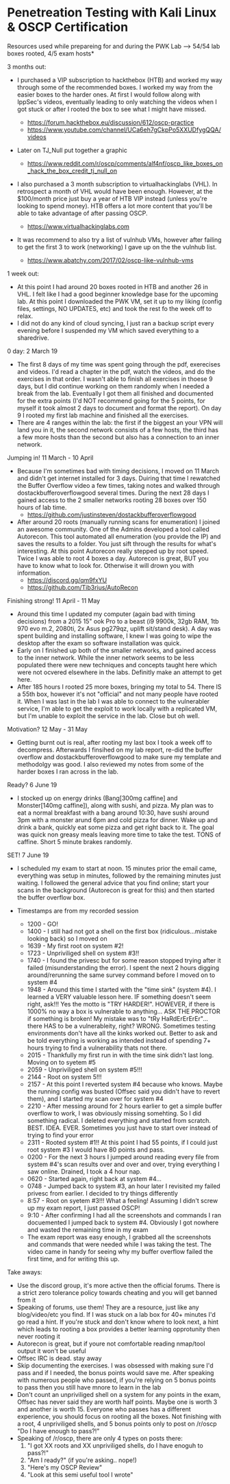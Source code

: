 # Penetreation Testing with Kali Linux & OSCP Certification

Resources used while prepareing for and during the PWK Lab  --> 54/54 lab boxes rooted, 4/5 exam hosts* 


3 months out:
- I purchased a VIP subscription to hackthebox (HTB) and worked my way through some of the recommended boxes. I worked my way from the easier boxes to the harder ones. At first I would follow along with IppSec's videos, eventually leading to only watching the videos when I got stuck or after I rooted the box to see what I might have missed.
  - https://forum.hackthebox.eu/discussion/612/oscp-practice
  - https://www.youtube.com/channel/UCa6eh7gCkpPo5XXUDfygQQA/videos
- Later on TJ_Null put together a graphic
  - https://www.reddit.com/r/oscp/comments/alf4nf/oscp_like_boxes_on_hack_the_box_credit_tj_null_on

- I also purchased a 3 month subscription to virtualhackinglabs (VHL). In retrospect a month of VHL would have been enough. However, at the $100/month price just buy a year of HTB VIP instead (unless you're looking to spend money). HTB offers a lot more content that you'll be able to take advantage of after passing OSCP. 
  - https://www.virtualhackinglabs.com
  
- It was recommend to also try a list of vulnhub VMs, however after failing to get the first 3 to work (networking) I gave up on the the vulnhub list.
  - https://www.abatchy.com/2017/02/oscp-like-vulnhub-vms

1 week out:
- At this point I had around 20 boxes rooted in HTB and another 26 in VHL. I felt like I had a good beginner knowledge base for the upcoming lab. At this point I downloaded the PWK VM, set it up to my liking (config files, settings, NO UPDATES, etc) and took the rest fo the week off to relax.
- I did not do any kind of cloud syncing, I just ran a backup script every evening before I suspended my VM which saved everything to a sharedrive.

0 day: 2 March 19
- The first 8 days of my time was spent going through the pdf, exerecises and videos. I'd read a chapter in the pdf, watch the videos, and do the exercises in that order. I wasn't able to finish all exercises in thoese 9 days, but I did continue working on them randomly when I needed a break from the lab. Eventually I got them all finished and documented for the extra points (I'd NOT recommend going for the 5 points, for myself it took almost 2 days to document and format the report). On day 9 I rooted my first lab machine and finished all the exercises.
- There are 4 ranges within the lab: the first if the biggest an your VPN will land you in it, the second network consists of a few hosts, the third has a few more hosts than the second but also has a connection to an inner network. 

Jumping in! 11 March - 10 April
- Because I'm sometimes bad with timing decisions, I moved on 11 March and didn't get internet installed for 3 days. Duiring that time I rewatched the Buffer Overflow video a few times, taking notes and walked through dostackbufferoverflowgood several times. During the next 28 days I gained access to the 2 smaller networks rooting 28 boxes over 150 hours of lab time.
  - https://github.com/justinsteven/dostackbufferoverflowgood
- After around 20 roots (manually running scans for enumeration) I joined an awesome community. One of the Admins developed a tool called Autorecon. This tool automated all enumeration (you provide the IP) and saves the results to a folder. You just sift through the results for what's interesting. At this point Autorecon really stepped up by root speed. Twice I was able to root 4 boxes a day. Autorecon is great, BUT you have to know what to look for. Otherwise it will drown you with information.
  - https://discord.gg/qm9fxYU
  - https://github.com/Tib3rius/AutoRecon
  
Finishing strong! 11 April - 11 May
- Around this time I updated my computer (again bad with timing decisions) from a 2015 15" ook Pro to a beast (i9 9900k, 32gb RAM, 1tb 970 evo m.2, 2080ti, 2x Asus pg279qz, uplift sit/stand desk). A day was spent building and installing software, I knew I was going to wipe the desktop after the exam so software installation was quick.
- Early on I finished up both of the smaller networks, and gained access to the inner network. While the inner network seems to be less populated there were new techniques and concepts taught here which were not ocvered elsewhere in the labs. Definitly make an attempt to get here.
- After 185 hours I rooted 25 more boxes, bringing my total to 54. There IS a 55th box, however it's not "official" and not many people have rooted it. When I was last in the lab I was able to connect to the vulnerabler service, I'm able to get the exploit to work locally with a replicated VM, but I'm unable to exploit the service in the lab. Close but oh well. 

Motivation? 12 May - 31 May
- Getting burnt out is real, after rooting my last box I took a week off to decompress. Afterwards I finsihed on my lab report, re-did the buffer overflow and dostackbufferoverflowgood to make sure my template and methodolgy was good. I also reviewed my notes from some of the harder boxes I ran across in the lab.

Ready? 6 June 19
- I stocked up on energy drinks (Bang[300mg caffine] and Monster[140mg caffine]), along with sushi, and pizza. My plan was to eat a normal breakfast with a bang around 10:30, have sushi around 3pm with a monster arund 6pm and cold pizza for dinner. Wake up and drink a bank, quickly eat some pizza and get right back to it. The goal was quick non greasy meals leaving more time to take the test. TONS of caffine. Short 5 minute brakes randomly.

SET! 7 June 19
- I scheduled my exam to start at noon. 15 minutes prior the email came, everything was setup in minutes, followed by the remaining minutes just waiting. I followed the general advice that you find online; start your scans in the background (Autorecon is great for this) and then started the buffer overflow box. 

- Timestamps are from my recorded session
  - 1200 - GO!
  - 1400 - I still had not got a shell on the first box (ridiculous...mistake looking back) so I moved on 
  - 1639 - My first root on system #2!
  - 1723 - Unpriviliged shell on system #3!! 
  - 1740 - I found the privesc but for some reason stopped trying after it failed (misunderstanding the error). I spent the next 2 hours digging around/rerunning the same survey command before I moved on to system #4
  - 1948 - Around this time I started with the "time sink" (system #4). I learned a VERY valuable lesson here. IF something doesn't seem right, ask!!! Yes the motto is "TRY HARDER!". HOWEVER, if there is 1000% no way a box is vulnerable to anything... ASK THE PROCTOR if something is broken! My mistake was to "tRy HaRdErErErEr"... there HAS to be a vulnerableity, right? WRONG. Sometimes testing environments don't have all the kinks worked out. Better to ask and be told everything is working as intended instead of spending 7+ hours trying to find a vulnerability thats not there.
  - 2015 - Thankfully my first run in with the time sink didn't last long. Moving on to syetem #5
  - 2059 - Unpriviliged shell on system #5!!!
  - 2144 - Root on system 5!!! 
  - 2157 - At this point I reverted system #4 because who knows. Maybe the running config was busted (Offsec said you didn't have to revert them), and I started my scan over for system #4
  - 2210 - After messing around for 2 hours earlier to get a simple buffer overflow to work, I was obviously missing somehting. So I did something radical. I deleted everything and started from scratch. BEST. IDEA. EVER. Sometimes you just have to start over instead of trying to find your error
  - 2311 - Rooted system #1!! At this point I had 55 points, if I could just root system #3 I would have 80 points and pass.
  - 0200 - For the next 3 hours I jumped around reading every file from system #4's scan results over and over and over, trying everything I saw online. Drained, I took a 4 hour nap.
  - 0620 - Started again, right back at system #4...
  - 0748 - Jumped back to system #3, an hour later I revisited my failed privesc from earlier. I decided to try things differently
  - 8:57 - Root on syetem #3!!! What a feeling! Assuming I didn't screw up my exam report, I just passed OSCP! 
  - 9:10 - After confirming I had all the screenshots and commands I ran docuemented I jumped back to system #4. Obviously I got nowhere and wasted the remaining time in my exam
   - The exam report was easy enough, I grabbed all the screenshots and commands that were needed while I was taking the test. The video came in handy for seeing why my buffer overflow failed the first time, and for writing this up.


Take aways:
  - Use the discord group, it's more active then the official forums. There is a strict zero tolerance policy towards cheating and you will get banned from it
  - Speaking of forums, use them! They are a resource, just like any blog/video/etc you find. If I was stuck on a lab box for 40+ minutes I'd go read a hint. If you're stuck and don't know where to look next, a hint which leads to rooting a box provides a better learning opprotunity then never rooting it
  - Autorecon is great, but if youre not comfortable reading nmap/tool output it won't be useful
  - Offsec IRC is dead. stay away
  - Skip documenting the exercises. I was obsessed with making sure I'd pass and if I needed, the bonus points would save me. After speaking with numerous people who passed, if you're relying on 5 bonus points to pass then you still have mnore to learn in the lab
  - Don't count an unpriviliged shell on a system for any points in the exam, Offsec has never said they are worth half points. Maybe one is worth 3 and another is worth 15. Everyone who passes has a different experience, you should focus on rooting all the boxes. Not finishing with a root, 4 unpriviliged shells, and 5 bonus points only to post on /r/oscp "Do I have enough to pass?!"
  - Speaking of /r/oscp, there are only 4 types on posts there:
    1. "I got XX roots and XX unpriviliged shells, do I have enoguh to pass?!"
    2. "Am I ready?" (if you're asking.. nope!)
    3. "Here's my OSCP Review"
    4. "Look at this semi useful tool I wrote"
